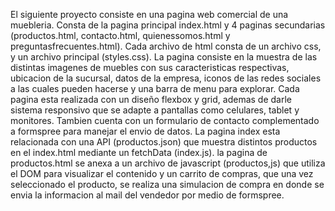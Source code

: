 El siguiente proyecto consiste en una pagina web comercial de una muebleria.
Consta de la pagina principal index.html y 4 paginas secundarias (productos.html, contacto.html, quienessomos.html y preguntasfrecuentes.html).
Cada archivo de html consta de un archivo css, y un archivo principal (styles.css).
La pagina consiste en la muestra de las distintas imagenes de muebles con sus caracteristicas respectivas, ubicacion de la sucursal, datos de la empresa, iconos de las redes sociales a las cuales pueden hacerse y una barra de menu para explorar. 
Cada pagina esta realizada con un diseño flexbox y grid, ademas de darle sistema responsivo que se adapte a pantallas como celulares, tablet y monitores.
Tambien cuenta con un formulario de contacto complementado a formspree para manejar el envio de datos.
La pagina index esta relacionada con una API (productos.json) que muestra distintos productos en el index.html mediante un fetchData (index.js).
la pagina de productos.html se anexa a un archivo de javascript (productos,js) que utiliza el DOM para visualizar el contenido y un carrito de compras, que una vez seleccionado el producto, se realiza una simulacion de compra en donde se envia la informacion al mail del vendedor por medio de formspree.